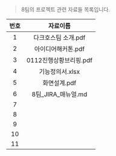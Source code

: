 > 8팀의 프로젝트 관련 자료들 목록입니다. 



| 번호 |        자료이름        |
| :--: | :--------------------: |
|  1   |  다크호스팀 소개.pdf   |
|  2   |   아이디어해커톤.pdf   |
|  3   | 0112진행상황브리핑.pdf |
|  4   |    기능정의서.xlsx     |
|  5   |      화면설계.pdf      |
|  6   |   8팀_JIRA_매뉴얼.md   |
|  7   |                        |
|  8   |                        |
|  9   |                        |
|  10  |                        |
|  11  |                        |

